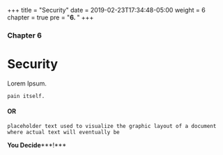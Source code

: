 +++
title = "Security"
date = 2019-02-23T17:34:48-05:00
weight = 6
chapter = true
pre = "<b>6. </b>"
+++

### Chapter 6

# Security

Lorem Ipsum.

```
pain itself.
```

#### OR

```
placeholder text used to visualize the graphic layout of a document where actual text will eventually be
```

**You Decide*****!***
